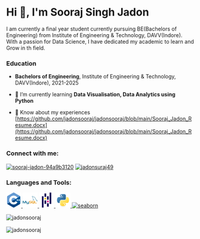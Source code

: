 <h1>Hi 👋, I'm Sooraj Singh Jadon</h1>
<p>I am currently a final year student currently pursuing BE(Bachelors of Engineering) from Institute of Engineering & Technology, DAVV(Indore). With a passion for Data Science, I have dedicated my academic to learn and Grow in th field.</p>

### Education

- **Bachelors of Engineering**, Institute of Engineering & Technology, DAVV(Indore), 2021-2025

  

- 🌱 I’m currently learning **Data Visualisation, Data Analytics using Python**

- 📄 Know about my experiences [https://github.com/jadonsooraj/jadonsooraj/blob/main/Sooraj_Jadon_Resume.docx](https://github.com/jadonsooraj/jadonsooraj/blob/main/Sooraj_Jadon_Resume.docx)

<h3 align="left">Connect with me:</h3>
<p align="left">
<a href="https://linkedin.com/in/sooraj-jadon-94a9b3120" target="blank"><img align="center" src="https://raw.githubusercontent.com/rahuldkjain/github-profile-readme-generator/master/src/images/icons/Social/linked-in-alt.svg" alt="sooraj-jadon-94a9b3120" height="30" width="40" /></a>
<a href="https://www.leetcode.com/jadonsuraj49" target="blank"><img align="center" src="https://raw.githubusercontent.com/rahuldkjain/github-profile-readme-generator/master/src/images/icons/Social/leet-code.svg" alt="jadonsuraj49" height="30" width="40" /></a>
</p>


<h3 align="left">Languages and Tools:</h3>
<p align="left"> <a href="https://www.w3schools.com/cpp/" target="_blank" rel="noreferrer"> <img src="https://raw.githubusercontent.com/devicons/devicon/master/icons/cplusplus/cplusplus-original.svg" alt="cplusplus" width="40" height="40"/> </a> <a href="https://www.mysql.com/" target="_blank" rel="noreferrer"> <img src="https://raw.githubusercontent.com/devicons/devicon/master/icons/mysql/mysql-original-wordmark.svg" alt="mysql" width="40" height="40"/> </a> <a href="https://pandas.pydata.org/" target="_blank" rel="noreferrer"> <img src="https://raw.githubusercontent.com/devicons/devicon/2ae2a900d2f041da66e950e4d48052658d850630/icons/pandas/pandas-original.svg" alt="pandas" width="40" height="40"/> </a> <a href="https://www.python.org" target="_blank" rel="noreferrer"> <img src="https://raw.githubusercontent.com/devicons/devicon/master/icons/python/python-original.svg" alt="python" width="40" height="40"/> </a> <a href="https://seaborn.pydata.org/" target="_blank" rel="noreferrer"> <img src="https://seaborn.pydata.org/_images/logo-mark-lightbg.svg" alt="seaborn" width="40" height="40"/> </a> </p>

<p><img align="center" src="https://github-readme-stats.vercel.app/api/top-langs?username=jadonsooraj&show_icons=true&locale=en&layout=compact" alt="jadonsooraj" /></p>

<p><img align="center" src="https://github-readme-streak-stats.herokuapp.com/?user=jadonsooraj&" alt="jadonsooraj" /></p>

